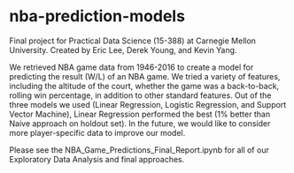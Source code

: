 # nba-prediction-models

Final project for Practical Data Science (15-388) at Carnegie Mellon University. Created by Eric Lee, Derek Young, and Kevin Yang.

We retrieved NBA game data from 1946-2016 to create a model for predicting the result (W/L) of an NBA game. We tried a variety of features, including the altitude of the court, whether the game was a back-to-back, rolling win percentage, in addition to other standard features. Out of the three models we used (Linear Regression, Logistic Regression, and Support Vector Machine), Linear Regression performed the best (1% better than Naive approach on holdout set). In the future, we would like to consider more player-specific data to improve our model.

Please see the NBA_Game_Predictions_Final_Report.ipynb for all of our Exploratory Data Analysis and final approaches.
